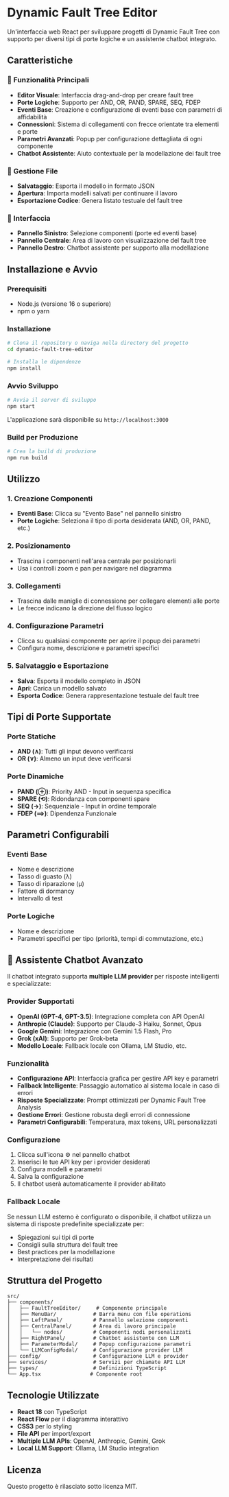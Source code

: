 # Dynamic Fault Tree Editor

Un'interfaccia web React per sviluppare progetti di Dynamic Fault Tree con supporto per diversi tipi di porte logiche e un assistente chatbot integrato.

## Caratteristiche

### 🎯 Funzionalità Principali
- **Editor Visuale**: Interfaccia drag-and-drop per creare fault tree
- **Porte Logiche**: Supporto per AND, OR, PAND, SPARE, SEQ, FDEP
- **Eventi Base**: Creazione e configurazione di eventi base con parametri di affidabilità
- **Connessioni**: Sistema di collegamenti con frecce orientate tra elementi e porte
- **Parametri Avanzati**: Popup per configurazione dettagliata di ogni componente
- **Chatbot Assistente**: Aiuto contextuale per la modellazione dei fault tree

### 💾 Gestione File
- **Salvataggio**: Esporta il modello in formato JSON
- **Apertura**: Importa modelli salvati per continuare il lavoro
- **Esportazione Codice**: Genera listato testuale del fault tree

### 🎨 Interfaccia
- **Pannello Sinistro**: Selezione componenti (porte ed eventi base)
- **Pannello Centrale**: Area di lavoro con visualizzazione del fault tree
- **Pannello Destro**: Chatbot assistente per supporto alla modellazione

## Installazione e Avvio

### Prerequisiti
- Node.js (versione 16 o superiore)
- npm o yarn

### Installazione
```bash
# Clona il repository o naviga nella directory del progetto
cd dynamic-fault-tree-editor

# Installa le dipendenze
npm install
```

### Avvio Sviluppo
```bash
# Avvia il server di sviluppo
npm start
```

L'applicazione sarà disponibile su `http://localhost:3000`

### Build per Produzione
```bash
# Crea la build di produzione
npm run build
```

## Utilizzo

### 1. Creazione Componenti
- **Eventi Base**: Clicca su "Evento Base" nel pannello sinistro
- **Porte Logiche**: Seleziona il tipo di porta desiderata (AND, OR, PAND, etc.)

### 2. Posizionamento
- Trascina i componenti nell'area centrale per posizionarli
- Usa i controlli zoom e pan per navigare nel diagramma

### 3. Collegamenti
- Trascina dalle maniglie di connessione per collegare elementi alle porte
- Le frecce indicano la direzione del flusso logico

### 4. Configurazione Parametri
- Clicca su qualsiasi componente per aprire il popup dei parametri
- Configura nome, descrizione e parametri specifici

### 5. Salvataggio e Esportazione
- **Salva**: Esporta il modello completo in JSON
- **Apri**: Carica un modello salvato
- **Esporta Codice**: Genera rappresentazione testuale del fault tree

## Tipi di Porte Supportate

### Porte Statiche
- **AND (∧)**: Tutti gli input devono verificarsi
- **OR (∨)**: Almeno un input deve verificarsi

### Porte Dinamiche
- **PAND (⊕)**: Priority AND - Input in sequenza specifica
- **SPARE (⟲)**: Ridondanza con componenti spare
- **SEQ (→)**: Sequenziale - Input in ordine temporale
- **FDEP (⟹)**: Dipendenza Funzionale

## Parametri Configurabili

### Eventi Base
- Nome e descrizione
- Tasso di guasto (λ)
- Tasso di riparazione (μ)
- Fattore di dormancy
- Intervallo di test

### Porte Logiche
- Nome e descrizione
- Parametri specifici per tipo (priorità, tempi di commutazione, etc.)

## 🤖 Assistente Chatbot Avanzato

Il chatbot integrato supporta **multiple LLM provider** per risposte intelligenti e specializzate:

### **Provider Supportati**
- **OpenAI (GPT-4, GPT-3.5)**: Integrazione completa con API OpenAI
- **Anthropic (Claude)**: Supporto per Claude-3 Haiku, Sonnet, Opus
- **Google Gemini**: Integrazione con Gemini 1.5 Flash, Pro
- **Grok (xAI)**: Supporto per Grok-beta
- **Modello Locale**: Fallback locale con Ollama, LM Studio, etc.

### **Funzionalità**
- **Configurazione API**: Interfaccia grafica per gestire API key e parametri
- **Fallback Intelligente**: Passaggio automatico al sistema locale in caso di errori
- **Risposte Specializzate**: Prompt ottimizzati per Dynamic Fault Tree Analysis
- **Gestione Errori**: Gestione robusta degli errori di connessione
- **Parametri Configurabili**: Temperatura, max tokens, URL personalizzati

### **Configurazione**
1. Clicca sull'icona ⚙️ nel pannello chatbot
2. Inserisci le tue API key per i provider desiderati
3. Configura modelli e parametri
4. Salva la configurazione
5. Il chatbot userà automaticamente il provider abilitato

### **Fallback Locale**
Se nessun LLM esterno è configurato o disponibile, il chatbot utilizza un sistema di risposte predefinite specializzate per:
- Spiegazioni sui tipi di porte
- Consigli sulla struttura del fault tree
- Best practices per la modellazione
- Interpretazione dei risultati

## Struttura del Progetto

```
src/
├── components/
│   ├── FaultTreeEditor/     # Componente principale
│   ├── MenuBar/            # Barra menu con file operations
│   ├── LeftPanel/          # Pannello selezione componenti
│   ├── CentralPanel/       # Area di lavoro principale
│   │   └── nodes/          # Componenti nodi personalizzati
│   ├── RightPanel/         # Chatbot assistente con LLM
│   ├── ParameterModal/     # Popup configurazione parametri
│   └── LLMConfigModal/     # Configurazione provider LLM
├── config/                 # Configurazione LLM e provider
├── services/               # Servizi per chiamate API LLM
├── types/                  # Definizioni TypeScript
└── App.tsx                # Componente root
```

## Tecnologie Utilizzate

- **React 18** con TypeScript
- **React Flow** per il diagramma interattivo
- **CSS3** per lo styling
- **File API** per import/export
- **Multiple LLM APIs**: OpenAI, Anthropic, Gemini, Grok
- **Local LLM Support**: Ollama, LM Studio integration

## Licenza

Questo progetto è rilasciato sotto licenza MIT.
